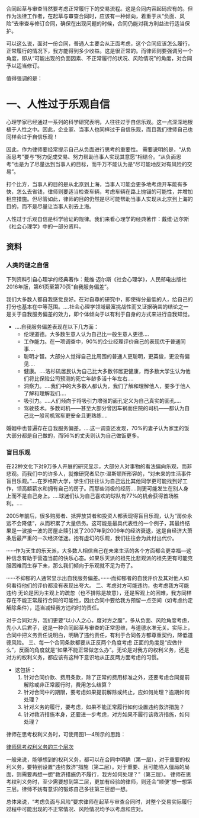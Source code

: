 合同起草与审查当然要考虑正常履行下的交易流程。这是合同内容起码应有的。但作为法律工作者，在起草与审查合同时，应该有一种倾向，着重于从“负面、风险”去审查与修订合同，确保在出现问题的时候，合同仍能对我方利益进行适当保护。

可以这么说，面对一份合同，普通人主要会从正面考虑，这个合同应该怎么履行，正常履行的情况下，我方能得到多少收益。这是很正常的。而律师则要强调另一个角度，即从“可能出现的负面因素、不正常履行的状况、风险情况”的角度，对合同予以适当修订。

值得强调的是：
# 一、人性过于乐观自信
心理学家已经通过一系列的科学研究表明，人往往过于自信乐观。这一点深深地根植于人性之中。因此，企业家、当事人也同样过于自信乐观，而且我们律师自己也同样会过于自信乐观！

因此，作为律师要经常提示自己从负面进行思考的重要性。
需要说明的是，“从负面思考”要与“努力促成交易、努力帮助当事人实现其意愿”相结合。“从负面思考”也是为了尽量达到当事人的目标，而千万不能认为是“尽可能地反对有风险的交易”。

打个比方，当事人的目的是从北京到上海，当事人可能会更多地考虑开车能有多快，怎么去省钱，律师则要适当检查车辆，考虑车辆在路上抛锚的可能性，并增加相应措施。但尽管如此，律师的目的仍然是尽可能帮助当事人实现从北京到上海的目的，而不是尽量让当事人别去上海。

人性过于乐观自信是科学验证的规律。我们来看心理学的经典著作：戴维·迈尔斯《社会心理学》中的一部分资料。
## 资料
### 人类的谜之自信
下列资料引自心理学的经典著作：戴维·迈尔斯《社会心理学》，人民邮电出版社2016年版，第61页至第70页“自我服务偏差”。

我们大多数人都自我感觉良好。在对自尊的研究中，即使得分最低的人，给自己的打分也基本在中等范围。....社会心理学领域最富挑战性而又证据确凿的结论之一是关于自我服务偏差的效力，即个体倾向于以有利于自身的方式来进行自我知觉。

- ....自我服务偏差表现在以下几方面：
	- 伦理道德。大多数生意人认为自己比一般生意人更德....
	- 工作能力。在一项调查中，90%的企业经理评价自己的表现优于普通同事....
	- 聪明才智。大部分人觉得自己比周围的普通人更聪明，更英俊，更没有偏见....
	- 健康。....洛杉矶居民认为自己比大多数邻居更健康，而多数大学生认为他们将比保险公司预测的死亡年龄多活十年左右....
	- 洞察力。....我们中的大多数人都认为，我们了解和理解他人，要多于他人了解和理解我们....
	- 吸引力。....人们倾向于将吸引力增强的面孔定义为自己真实的面孔....
	- 驾驶技术。多数司机——甚至大部分曾因车祸而住院的司机——都认为自己比一般司机驾车更安全且更熟练....

婚姻中也普遍存在自我服务偏差。....这一调查还发现，70%的妻子认为家里的饭大部分都是自己做的，而56%的丈夫则认为自己做饭更多。
### 盲目乐观
在22种文化下对9万多人开展的研究显示，大部分人对事物的看法偏向乐观，而非悲观。而我们中的许多人，就像研究者尼尔·温斯顿所形容的，“对未来的生活事件盲目乐观。”....在罗格斯大学，学生们往往认为自己远比其他同学更可能找到好工作，领高额薪水和拥有自己的房子。而那些消极的经历....则更可能发生在别人身上而不是自己身上。....球迷们认为自己喜欢的球队有77%的机会获得首场胜利。....

2005年前后，很多购房者、抵押放贷者和投资人都表现得盲目乐观，认为“房价永远不会降低”，从而积累了大量债务。这可能是最具代表性的一个例子，其最终结果是一波接一波的房屋止赎引发了2007年到2009年的经济衰退，这是自经济大萧条后最严重的一次经济低迷。抱有虚幻的乐观，我们往往会为此付出代价。

······作为天生的乐天派，大多数人相信自己在未来生活的各个方面都会更幸福—这种信念有助于营造当前的快乐心态。如果乐天派的祖先比悲观派的祖先更有可能克服困难而生存下未，那么我们倾向于乐观就不足为奇了。

······不抑郁的人通常显示出自我服务偏差。·······而抑郁者的自我评价及其对他人如何看待他们的评价都没有表现出夸大。
二、考虑对方可能违约，也考虑我方可能违约
无论是因为主观上的疏忽（也不排除是故意），还是客观上的困难，我方同样存在不能正常履行合同的可能性，因此合同中要给我方预留一点空间（如考虑约定解除条件），适当减轻我方违约时的责任。

对于合同对方，我们更要“以小人之心，度对方之腹”，多从负面、风险角度考虑，先小人后君子，这是一种合同起草与审查的正常思维，与道德水准无关。实际上，合同中把义务责任说明白，明确了违约责任，有利于合同各方都尊重契约，降低道德风险。
三、每一个合同条款都要从正反两个角度考虑
正面的角度是“应做什么”，反面的角度就是“如果不能正常做怎么办”。无论是对我方的权利义务，还是对方的权利义务，都应该有这种下意识地从正反两方面考虑的习惯。

- 这包括：
	1. 针对合同价款、费用条款，除了正常的费用标准之外，还要考虑合同提前解除或非正常履行时，费用怎么结算？
	2. 针对合同中的期限，要考虑如果提前解除或终止，应如何处理？逾期如何处理？
	3. 针对义务的履行，要考虑，如果不能正常履行如何设置违约救济措施？
	4. 针对救济措施本身，还要进一步考虑，对方如果不履行该救济措施，如何处理？

律师在思考权利义务时，可使用图1—4所示的思路：

[律师思考权利义务的三个层次](bookxnotepro://opennote/?nb={1a824a0f-19fa-466d-bd9f-4e9e5e67fc7d}&book=d55633da708541ff85a8c8321c21711d&page=51&x=281&y=244&id=4&uuid=3aa10f878035c4fe2d2c971172feb828)

一般来说，能够想到的权利义务，都可以在合同中明确（第一层），对于重要的权利义务，要特别设置“违约救济”措施（第二层）。对于重要、且可能陷入僵局的局面，则需要再想一想“救济措施仍不履行，我方如何处理？”（第三层）。
律师在思考权利义务时，至少需要想到第二层，更加有经验的律师，则还会“顺便”想一想第三层。律师不妨有意识的锻炼自己多往第三层想一想。

总体来说，“考虑负面与风险”要求律师在起草与审查合同时，对整个交易实际履行过程中可能出现的不正常情况、风险情况均予以考虑和应对。